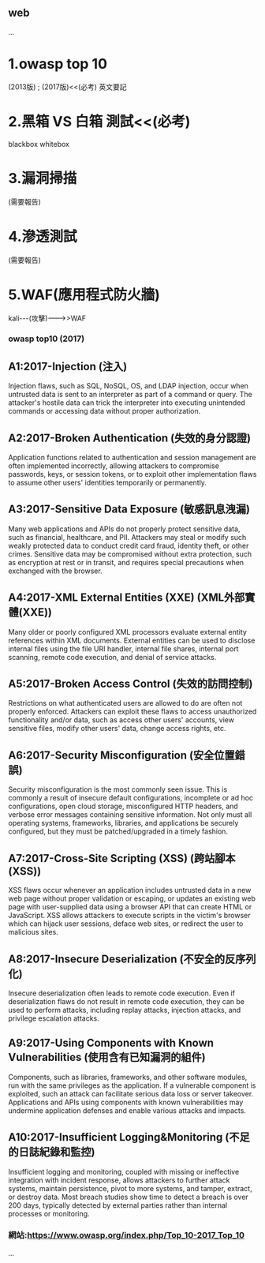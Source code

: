 ## web 

...


# 1.owasp top 10
(2013版) ; (2017版)<<(必考)
英文要記

# 2.黑箱 VS 白箱 測試<<(必考)
blackbox whitebox

# 3.漏洞掃描
(需要報告)

# 4.滲透測試
(需要報告)

# 5.WAF(應用程式防火牆)
 kali---(攻擊)--->>WAF





### owasp top10 (2017)



## A1:2017-Injection (注入)

Injection flaws, such as SQL, NoSQL, OS, and LDAP injection, occur when untrusted data is sent to an interpreter as part of a command or query. The attacker's hostile data can trick the interpreter into executing unintended commands or accessing data without proper authorization.

## A2:2017-Broken Authentication (失效的身分認證)

Application functions related to authentication and session management are often implemented incorrectly, allowing attackers to compromise passwords, keys, or session tokens, or to exploit other implementation flaws to assume other users' identities temporarily or permanently.

## A3:2017-Sensitive Data Exposure (敏感訊息洩漏)

Many web applications and APIs do not properly protect sensitive data, such as financial, healthcare, and PII. Attackers may steal or modify such weakly protected data to conduct credit card fraud, identity theft, or other crimes. Sensitive data may be compromised without extra protection, such as encryption at rest or in transit, and requires special precautions when exchanged with the browser.

## A4:2017-XML External Entities (XXE) (XML外部實體(XXE))

Many older or poorly configured XML processors evaluate external entity references within XML documents. External entities can be used to disclose internal files using the file URI handler, internal file shares, internal port scanning, remote code execution, and denial of service attacks.

## A5:2017-Broken Access Control (失效的訪問控制)

Restrictions on what authenticated users are allowed to do are often not properly enforced. Attackers can exploit these flaws to access unauthorized functionality and/or data, such as access other users' accounts, view sensitive files, modify other users' data, change access rights, etc.

## A6:2017-Security Misconfiguration (安全位置錯誤)

Security misconfiguration is the most commonly seen issue. This is commonly a result of insecure default configurations, incomplete or ad hoc configurations, open cloud storage, misconfigured HTTP headers, and verbose error messages containing sensitive information. Not only must all operating systems, frameworks, libraries, and applications be securely configured, but they must be patched/upgraded in a timely fashion.

## A7:2017-Cross-Site Scripting (XSS) (跨站腳本(XSS))

XSS flaws occur whenever an application includes untrusted data in a new web page without proper validation or escaping, or updates an existing web page with user-supplied data using a browser API that can create HTML or JavaScript. XSS allows attackers to execute scripts in the victim's browser which can hijack user sessions, deface web sites, or redirect the user to malicious sites.

## A8:2017-Insecure Deserialization (不安全的反序列化)

Insecure deserialization often leads to remote code execution. Even if deserialization flaws do not result in remote code execution, they can be used to perform attacks, including replay attacks, injection attacks, and privilege escalation attacks.

## A9:2017-Using Components with Known Vulnerabilities (使用含有已知漏洞的組件)

Components, such as libraries, frameworks, and other software modules, run with the same privileges as the application. If a vulnerable component is exploited, such an attack can facilitate serious data loss or server takeover. Applications and APIs using components with known vulnerabilities may undermine application defenses and enable various attacks and impacts.

## A10:2017-Insufficient Logging&Monitoring (不足的日誌紀錄和監控)

Insufficient logging and monitoring, coupled with missing or ineffective integration with incident response, allows attackers to further attack systems, maintain persistence, pivot to more systems, and tamper, extract, or destroy data. Most breach studies show time to detect a breach is over 200 days, typically detected by external parties rather than internal processes or monitoring.



### 網站:https://www.owasp.org/index.php/Top_10-2017_Top_10


...
